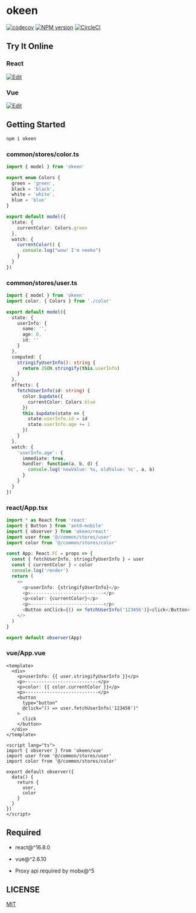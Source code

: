 # okeen

[![codecov](https://codecov.io/gh/umijs/neeko/branch/master/graph/badge.svg)](https://codecov.io/gh/umijs/neeko) [![NPM version](https://img.shields.io/npm/v/okeen.svg?style=flat)](https://npmjs.org/package/okeen) [![CircleCI](https://circleci.com/gh/umijs/neeko/tree/master.svg?style=svg)](https://circleci.com/gh/umijs/neeko/tree/master) 

## Try It Online

### React
[![Edit](https://codesandbox.io/static/img/play-codesandbox.svg)](https://codesandbox.io/s/recursing-wescoff-hmx11)

### Vue
[![Edit](https://codesandbox.io/static/img/play-codesandbox.svg)](https://codesandbox.io/s/awesome-heyrovsky-t3x15)

## Getting Started

```bash
npm i okeen
```

### common/stores/color.ts
```typescript
import { model } from 'okeen'

export enum Colors {
  green = 'green',
  black = 'black',
  white = 'white',
  blue = 'blue'
}

export default model({
  state: {
    currentColor: Colors.green
  },
  watch: {
    currentColor() {
      console.log("wow! I'm neeko")
    }
  }
})

```

### common/stores/user.ts
```typescript
import { model } from 'okeen'
import color, { Colors } from './color'

export default model({
  state: {
    userInfo: {
      name: '',
      age: 0,
      id: ''
    }
  },
  computed: {
    stringifyUserInfo(): string {
      return JSON.stringify(this.userInfo)
    }
  },
  effects: {
    fetchUserInfo(id: string) {
      color.$update({
        currentColor: Colors.blue
      })
      this.$update(state => {
        state.userInfo.id = id
        state.userInfo.age += 1
      })
    }
  },
  watch: {
    'userInfo.age': {
      immediate: true,
      handler: function(a, b, d) {
        console.log('newValue: %s, oldValue: %s', a, b)
      }
    }
  }
})

```

### react/App.tsx
```typescript
import * as React from 'react'
import { Button } from 'antd-mobile'
import { observer } from 'okeen/react'
import user from '@/common/stores/user'
import color from '@/common/stores/color'

const App: React.FC = props => {
  const { fetchUserInfo, stringifyUserInfo } = user
  const { currentColor } = color
  console.log('render')
  return (
    <>
      <p>userInfo: {stringifyUserInfo}</p>
      <p>---------------------------</p>
      <p>color: {currentColor}</p>
      <p>---------------------------</p>
      <Button onClick={() => fetchUserInfo('123456')}>click</Button>
    </>
  )
}

export default observer(App)

```

### vue/App.vue
```vue
<template>
  <div>
    <p>userInfo: {{ user.stringifyUserInfo }}</p>
    <p>---------------------------</p>
    <p>color: {{ color.currentColor }}</p>
    <p>---------------------------</p>
    <button
      type="button"
      @click="() => user.fetchUserInfo('123456')"
    >
      click
    </button>
  </div>
</template>

<script lang="ts">
import { observer } from 'okeen/vue'
import user from '@/common/stores/user'
import color from '@/common/stores/color'

export default observer({
  data() {
    return {
      user,
      color
    }
  }
})
</script>

```

## Required

* react@^16.8.0

* vue@^2.6.10

* Proxy api required by mobx@^5


## LICENSE

[MIT](https://github.com/umijs/neeko/blob/master/LICENSE)
